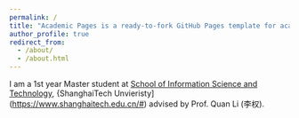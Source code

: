 ```yaml
---
permalink: /
title: "Academic Pages is a ready-to-fork GitHub Pages template for academic personal websites"
author_profile: true
redirect_from: 
  - /about/
  - /about.html
---
```



I am a 1st year Master student at [School of Information Science and Technology](https://sist.shanghaitech.edu.cn/), {ShanghaiTech Unvieristy](https://www.shanghaitech.edu.cn/#) advised by Prof. Quan Li (李权).
